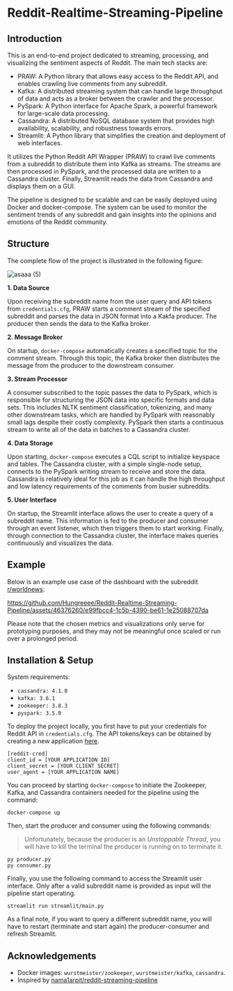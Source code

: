 # Reddit-Realtime-Streaming-Pipeline

## Introduction
This is an end-to-end project dedicated to streaming, processing, and visualizing the sentiment aspects of Reddit. The main tech stacks are:

- PRAW: A Python library that allows easy access to the Reddit API, and enables crawling live comments from any subreddit.
- Kafka: A distributed streaming system that can handle large throughput of data and acts as a broker between the crawler and the processor.
- PySpark: A Python interface for Apache Spark, a powerful framework for large-scale data processing. 
- Cassandra: A distributed NoSQL database system that provides high availability, scalability, and robustness towards errors. 
- Streamlit: A Python library that simplifies the creation and deployment of web interfaces. 

It utilizes the Python Reddit API Wrapper (PRAW) to crawl live comments from a subreddit to distribute them into Kafka as streams. The streams are then processed in PySpark, and the processed data are written to a Cassandra cluster. Finally, Streamlit reads the data from Cassandra and displays them on a GUI.
  
The pipeline is designed to be scalable and can be easily deployed using Docker and docker-compose. The system can be used to monitor the sentiment trends of any subreddit and gain insights into the opinions and emotions of the Reddit community.

## Structure

The complete flow of the project is illustrated in the following figure:

![asaaa (5)](https://github.com/Hungreeee/Reddit-Realtime-Streaming-Pipeline/assets/46376260/ae39057e-d5de-4f43-b1b8-6c1b328191c1)

**1. Data Source**

Upon receiving the subreddit name from the user query and API tokens from `credentials.cfg`, PRAW starts a comment stream of the specified subreddit and parses the data in JSON format into a Kakfa producer. The producer then sends the data to the Kafka broker.

**2. Message Broker**

On startup, `docker-compose` automatically creates a specified topic for the comment stream. Through this topic, the Kafka broker then distributes the message from the producer to the downstream consumer.

**3. Stream Processor**

A consumer subscribed to the topic passes the data to PySpark, which is responsible for structuring the JSON data into specific formats and data sets. This includes NLTK sentiment classification, tokenizing, and many other downstream tasks, which are handled by PySpark with reasonably small lags despite their costly complexity. PySpark then starts a continuous stream to write all of the data in batches to a Cassandra cluster. 

**4. Data Storage**

Upon starting, `docker-compose` executes a CQL script to initialize keyspace and tables. The Cassandra cluster, with a simple single-node setup, connects to the PySpark writing stream to receive and store the data. Cassandra is relatively ideal for this job as it can handle the high throughput and low latency requirements of the comments from busier subreddits. 

**5. User Interface**

On startup, the Streamlit interface allows the user to create a query of a subreddit name. This information is fed to the producer and consumer through an event listener, which then triggers them to start working. Finally, through connection to the Cassandra cluster, the interface makes queries continuously and visualizes the data. 

## Example
Below is an example use case of the dashboard with the subreddit [r/worldnews](https://www.reddit.com/r/worldnews/):

https://github.com/Hungreeee/Reddit-Realtime-Streaming-Pipeline/assets/46376260/e99fbcc4-1c5b-4390-be61-1e25088707da

Please note that the chosen metrics and visualizations only serve for prototyping purposes, and they may not be meaningful once scaled or run over a prolonged period. 

## Installation & Setup

System requirements:
- `cassandra: 4.1.0`
- `kafka: 3.6.1`
- `zookeeper: 3.8.3`
- `pyspark: 3.5.0`

To deploy the project locally, you first have to put your credentials for Reddit API in `credentials.cfg`. The API tokens/keys can be obtained by creating a new application [here](https://old.reddit.com/prefs/apps).

```
[reddit-cred]
client_id = [YOUR APPLICATION ID]
client_secret = [YOUR CLIENT SECRET]
user_agent = [YOUR APPLICATION NAME]
```

You can proceed by starting `docker-compose` to initiate the Zookeeper, Kafka, and Cassandra containers needed for the pipeline using the command:
```
docker-compose up
```

Then, start the producer and consumer using the following commands:
> Unfortunately, because the producer is an *Unstoppable Thread*, you will have to kill the terminal the producer is running on to terminate it.
```
py producer.py
py consumer.py
```

Finally, you use the following command to access the Streamlit user interface. Only after a valid subreddit name is provided as input will the pipeline start operating. 
```
streamlit run streamlit/main.py
```

As a final note, if you want to query a different subreddit name, you will have to restart (terminate and start again) the producer-consumer and refresh Streamlit. 

## Acknowledgements

- Docker images: `wurstmeister/zookeeper`, `wurstmeister/kafka`, `cassandra`.
- Inspired by [nama1arpit/reddit-streaming-pipeline](https://github.com/nama1arpit/reddit-streaming-pipeline/tree/main)

